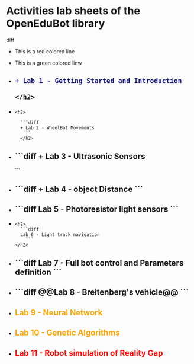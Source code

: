 <!DOCTYPE html>
<html>
<head>
  </head>
  <body>
   
<h1>Activities lab sheets of the OpenEduBot library</h1>

    
diff
- This is a red colored line
+ This is a green colored linw
    
    
<ul> 
  <li>
    <h2>
      
```diff
+ Lab 1 - Getting Started and Introduction
```
    </h2>
  </li>
    <li>
      
    <h2>
      
      ```diff
      + Lab 2 - WheelBot Movements
       ```
      </h2>
     
  </li>
  <li>
    <h2>
            ```diff
     + Lab 3 - Ultrasonic Sensors</h2> 
     ```
  </li>
    <li>
    <h2>
      ```diff
     + Lab 4 - object Distance
      ```
      </h2>
  </li>
  <li>
    <h2>
    ```diff
      Lab 5 - Photoresistor light sensors
    ```
    </h2>
  </li>
  <li>
    
    <h2>
      ```diff
      Lab 6 - Light track navigation
        ```
    </h2>
  </li>  
  <li>
    <h2>
      ```diff
      Lab 7 - Full bot control and Parameters definition
        ```
    </h2>
  </li>
  <li>
    <h2>
      ```diff
      @@Lab 8 - Breitenberg's vehicle@@
    ```
    </h2>
  </li>
  <li>
    <h2 style="color:orange">Lab 9 - Neural Network</h2>
  </li>
  <li>
    <h2 style="color:orange">Lab 10 - Genetic Algorithms</h2>
  </li>
  <li>
    <h2 style="color:red">Lab 11 - Robot simulation of Reality Gap</h2>
  </li>

</ul>
  </body>




